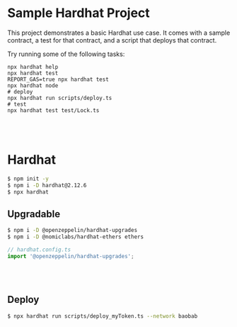 # Sample Hardhat Project

This project demonstrates a basic Hardhat use case. It comes with a sample contract, a test for that contract, and a script that deploys that contract.

Try running some of the following tasks:

```shell
npx hardhat help
npx hardhat test
REPORT_GAS=true npx hardhat test
npx hardhat node
# deploy
npx hardhat run scripts/deploy.ts
# test
npx hardhat test test/Lock.ts
```

<br>
<br>

# Hardhat

```sh
$ npm init -y
$ npm i -D hardhat@2.12.6
$ npx hardhat
```

## Upgradable

```sh
$ npm i -D @openzeppelin/hardhat-upgrades
$ npm i -D @nomiclabs/hardhat-ethers ethers
```

```ts
// hardhat.config.ts
import '@openzeppelin/hardhat-upgrades';
```

<br>
<br>

## Deploy

```sh
$ npx hardhat run scripts/deploy_myToken.ts --network baobab
```
